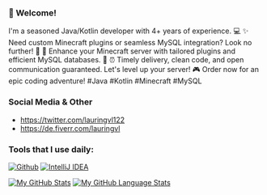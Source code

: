 ### 👋 Welcome!
I'm a seasoned Java/Kotlin developer with 4+ years of experience. 💻 ✨ Need custom Minecraft plugins or seamless MySQL integration? Look no further! 🚀 🔌 Enhance your Minecraft server with tailored plugins and efficient MySQL databases. 💪 ⏰ Timely delivery, clean code, and open communication guaranteed. Let's level up your server! 🎮 Order now for an epic coding adventure! #Java #Kotlin #Minecraft #MySQL

### Social Media & Other
- https://twitter.com/lauringvl122
- https://de.fiverr.com/lauringvl

### Tools that I use daily:
[![Github](https://camo.githubusercontent.com/b10e5b3b0674628575673e8ec74e433b15149836860d7b318e973aeb56c1a01b/68747470733a2f2f696d672e736869656c64732e696f2f7374617469632f76313f6c6162656c3d266d6573736167653d47697448756226636f6c6f723d313831373137266c6f676f3d676974687562266c6f676f436f6c6f723d7768697465)](https://github.com/TDSTOS)
[![IntelliJ IDEA](https://img.shields.io/badge/-IntelliJ%20IDEA-blue)](https://www.jetbrains.com/de-de/idea/)

[![My GitHub Stats](https://github-readme-stats.vercel.app/api/?username=TDSTOS&count_private=true&theme=radical&showicons=true)]()
[![My GitHub Language Stats](https://github-readme-stats.vercel.app/api/top-langs/?username=TDSTOS&langs_count=5&theme=radical)]()

<!--
**TDSTOS/TDSTOS** is a ✨ _special_ ✨ repository because its `README.md` (this file) appears on your GitHub profile.

Here are some ideas to get you started:

- 🔭 I’m currently working on ...
- 🌱 I’m currently learning ...
- 👯 I’m looking to collaborate on ...
- 🤔 I’m looking for help with ...
- 💬 Ask me about ...
- 📫 How to reach me: ...
- 😄 Pronouns: ...
- ⚡ Fun fact: ...
-->

